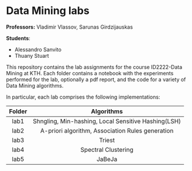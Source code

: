 # Data Mining labs

**Professors:** Vladimir Vlassov, Sarunas Girdzijauskas

**Students**:
- Alessandro Sanvito
- Thuany Stuart

This repository contains the lab assignments for the course ID2222-Data Mining at KTH. Each folder contains a notebook with the experiments performed for the lab,  optionally a pdf report, and the code for a variety of Data Mining algorithms.

In particular, each lab comprises the following implementations:

| **Folder** |                    **Algorithms**                   |
|:----------:|:---------------------------------------------------:|
|    lab1    | Shngling, Min-hashing, Local Sensitive Hashing(LSH) |
|    lab2    |  A-priori algorithm, Association Rules generation  |
|    lab3    |                        Triest                       |
|    lab4    |                 Spectral Clustering                 |
|    lab5    |                        JaBeJa                       |
